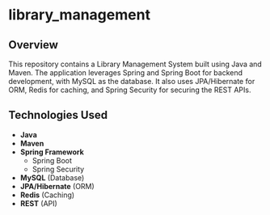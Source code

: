 # library_management

## Overview
This repository contains a Library Management System built using Java and Maven. The application leverages Spring and Spring Boot for backend development, with MySQL as the database. It also uses JPA/Hibernate for ORM, Redis for caching, and Spring Security for securing the REST APIs.

## Technologies Used
- **Java**
- **Maven**
- **Spring Framework**
  - Spring Boot
  - Spring Security
- **MySQL** (Database)
- **JPA/Hibernate** (ORM)
- **Redis** (Caching)
- **REST** (API)

